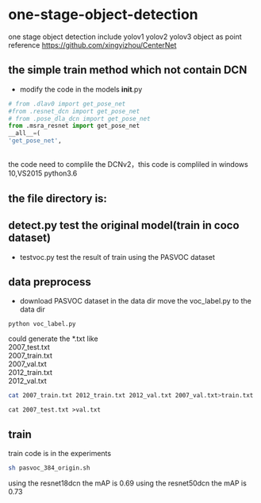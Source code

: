 # one-stage-object-detection
one stage object detection include yolov1 yolov2 yolov3 object as point
reference https://github.com/xingyizhou/CenterNet

## the simple train method which not contain DCN
* modify the code in the models __init__.py 
```python
# from .dlav0 import get_pose_net
#from .resnet_dcn import get_pose_net
# from .pose_dla_dcn import get_pose_net
from .msra_resnet import get_pose_net
__all__=(
'get_pose_net', 
```
##
 the code need to complile the DCNv2，this code is compliled in windows 10,VS2015 python3.6
## the file directory is:


## detect.py test the original model(train in coco dataset)
* testvoc.py test the result of train using the PASVOC dataset
## data preprocess
* download PASVOC dataset in the data dir
move the voc_label.py to the data dir
```
python voc_label.py
```
could generate the *.txt like   
   2007_test.txt  
   2007_train.txt  
   2007_val.txt  
   2012_train.txt  
   2012_val.txt 
```sh
cat 2007_train.txt 2012_train.txt 2012_val.txt 2007_val.txt>train.txt
```

```
cat 2007_test.txt >val.txt 
```

## train
train code is in the experiments
```sh
sh pasvoc_384_origin.sh
```
using the resnet18dcn the mAP is 0.69
using the resnet50dcn the mAP is 0.73
